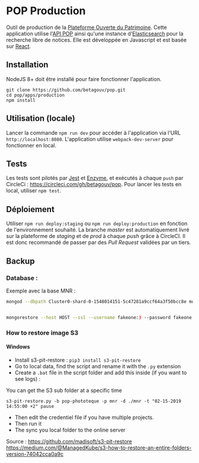 # POP Production

Outil de production de la [Plateforme Ouverte du Patrimoine](https://www.pop.culture.gouv.fr/). Cette application utilise l'[API POP](https://github.com/betagouv/pop/tree/master/apps/api) ainsi qu'une instance d'[Elasticsearch](https://www.elastic.co/fr/products/elasticsearch) pour la recherche libre de notices. Elle est développée en Javascript et est basée sur [React](https://reactjs.org/).

## Installation

NodeJS 8+ doit être installé pour faire fonctionner l'application.

```
git clone https://github.com/betagouv/pop.git
cd pop/apps/production
npm install
```

## Utilisation (locale)

Lancer la commande `npm run dev` pour accéder à l'application via l'URL `http://localhost:8080`. L'application utilise `webpack-dev-server` pour fonctionner en local.

## Tests

Les tests sont pilotés par [Jest](https://jestjs.io/) et [Enzyme](http://airbnb.io/enzyme/), et exécutés à chaque `push` par CircleCi : https://circleci.com/gh/betagouv/pop. Pour lancer les tests en local, utiliser `npm test`.

## Déploiement

Utiliser `npm run deploy:staging` ou `npm run deploy:production` en fonction de l'environnement souhaité.
La branche _master_ est automatiquement livré sur la plateforme de _staging_ et de _prod_ à chaque _push_ grâce à CircleCI. Il est donc recommandé de passer par des _Pull Request_ validées par un tiers.

## Backup

### Database :

Exemple avec la base MNR :

```bash
mongod --dbpath Cluster0-shard-0-1548014151-5c47281a9ccf64a3f50bcc8e mongodump --host 127.0.0.1:27017 --db pop --collection "mnr" 


mongorestore --host HOST --ssl --username fakeone:) --password fakeone:) --authenticationDatabase admin --drop
```

### How to restore image S3

#### Windows

 - Install s3-pit-restore : `pip3 install s3-pit-restore`
 - Go to local data, find the script and rename it with the `.py` extension
 - Create a `.bat` file in the script folder and add this inside (if you want to see logs) : 

You can get the S3 sub folder at a specific time

```
s3-pit-restore.py -b pop-phototeque -p mnr -d ./mnr -t "02-15-2019 14:55:00 +2" pause
```

 - Then edit the credentiel file if you have multiple projects.
 - Then run it
 - The sync you local folder to the online server

Source :
https://github.com/madisoft/s3-pit-restore
https://medium.com/@ManagedKube/s3-how-to-restore-an-entire-folders-version-74042cca0a9c
